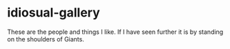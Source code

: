 # idiosual-gallery
These are the people and things I like.
If I have seen further it is by standing on the shoulders of Giants.
